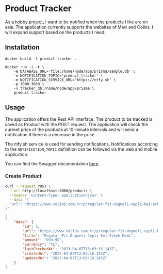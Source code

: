# Product Tracker

As a hobby project, I want to be notified when the products I like are on sale. The application currently supports the websites of Mavi and Colins. I will expand support based on the products I need.

## Installation

```shell
docker build -t product-tracker .
```

```shell
docker run -i -t \
    -e DATABASE_URL='file:/home/node/app/prisma/sample.db' \
    -e NOTIFICATION_TOPIC='product_tracker' \
    -e NOTIFICATION_SERVICE_URL='https://ntfy.sh' \
    -p 3000:3000 \
    -v tracker_db:/home/node/app/prisma \
    product-tracker
```

## Usage

The application offers the Rest API interface. The product to be tracked is saved as Product with the POST request. The application will check the current price of the products at 10-minute intervals and will send a notification if there is a decrease in the price.

The ntfy.sh service is used for sending notifications. Notifications according to the `NOTIFICATION_TOPIC` definition can be followed via the web and mobile application.

You can find the Swagger documentation [here](http://localhost:3000/documentation).

### Create Product

```bash
curl --request POST \
  --url http://localhost:3000/products \
  --header 'Content-Type: application/json' \
  --data '{
  "url": "https://www.colins.com.tr/p/regular-fit-dugmeli-cepli-bej-erkek-mont-39024"
}'
```

```json
{
	"data": {
		"id": 1,
		"url": "https://www.colins.com.tr/p/regular-fit-dugmeli-cepli-bej-erkek-mont-39024",
		"title": "Regular Fit Düğmeli Cepli Bej Erkek Mont",
		"amount": "999.95",
		"currency": "TL",
		"lastCheckedAt": "2023-04-07T13:03:16.143Z",
		"createdAt": "2023-04-07T13:03:16.145Z",
		"updatedAt": "2023-04-07T13:03:16.145Z"
	}
}
```
